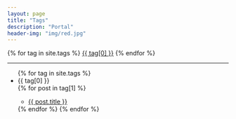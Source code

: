 ```yaml
---
layout: page
title: "Tags"
description: "Portal" 
header-img: "img/red.jpg" 
---
```



<div id='tag_cloud'>
{% for tag in site.tags %}
<a href="#{{ tag[0] }}" title="{{ tag[0] }}" rel="{{ tag[1].size }}">{{ tag[0] }}</a>
{% endfor %}
</div>


---


<ul class="listing">
{% for tag in site.tags %}
  <li class="listing-seperator" id="{{ tag[0] }}">{{ tag[0] }}</li>
{% for post in tag[1] %}
  <ul>
    <li class="listing-item">
    <a href="{{ post.url }}" title="{{ post.title }}">{{ post.title }}</a>
    </li>
  </ul>
{% endfor %}
{% endfor %}
</ul>

<script src="/js/jquery.min.js" type="text/javascript" charset="utf-8"></script> 
<script language="javascript">
$.fn.tagcloud.defaults = {
    size: {start: 1, end: 1, unit: 'em'},
      color: {start: '#f8e0e6', end: '#ff3333'}
};

$(function () {
    $('#tag_cloud a').tagcloud();
});
</script>
